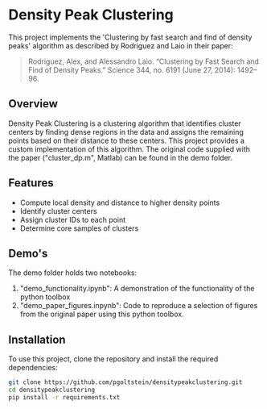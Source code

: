 # Density Peak Clustering

This project implements the 'Clustering by fast search and find of density peaks' algorithm as described by Rodriguez and Laio in their paper:

> Rodriguez, Alex, and Alessandro Laio. “Clustering by Fast Search and Find of Density Peaks.” Science 344, no. 6191 (June 27, 2014): 1492–96.


## Overview

Density Peak Clustering is a clustering algorithm that identifies cluster centers by finding dense regions in the data and assigns the remaining points based on their distance to these centers. This project provides a custom implementation of this algorithm. The original code supplied with the paper ("cluster_dp.m", Matlab) can be found in the demo folder. 


## Features

- Compute local density and distance to higher density points
- Identify cluster centers
- Assign cluster IDs to each point
- Determine core samples of clusters


## Demo's

The demo folder holds two notebooks: 
1. "demo_functionality.ipynb": A demonstration of the functionality of the python toolbox
2. "demo_paper_figures.inpynb": Code to reproduce a selection of figures from the original paper using this python toolbox.


## Installation

To use this project, clone the repository and install the required dependencies:

```bash
git clone https://github.com/pgoltstein/densitypeakclustering.git
cd densitypeakclustering
pip install -r requirements.txt